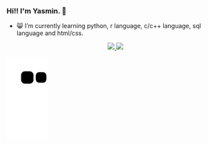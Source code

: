 ### Hi!! I'm Yasmin. 👋

- 😸 I’m currently learning python, r language, c/c++ language, sql language and html/css.
  
<div align="center">
  <a href="https://github.com/twsyas">
  <img height="180em" src="https://github-readme-stats.vercel.app/api?username=twsyas&show_icons=true&theme=dracula&include_all_commits=true&count_private=true"/>
  <img height="180em" src="https://github-readme-stats.vercel.app/api/top-langs/?username=twsyas&layout=compact&langs_count=7&theme=dracula"/>
</div>

 ![Snake animation](https://github.com/rafaballerini/rafaballerini/blob/output/github-contribution-grid-snake.svg)

</div>





